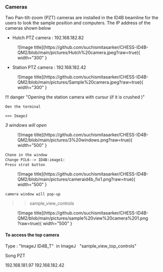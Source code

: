 
### Cameras

Two Pan-tilt-zoom (PZT) cameras are installed in the ID4B beamline for the users to look the sample position and computers. The IP address of the cameras shown below 
<br>


* Hutch PTZ camera : 192.168.182.82
<figure markdown>
  ![Image title](https://github.com/suchismitasarker/CHESS-ID4B-QM2/blob/main/pictures/Hutch%20camera.jpeg?raw=true){ width="300" }
</figure>

* Station PTZ camera : 192.168.182.42

<figure markdown>
  ![Image title](https://github.com/suchismitasarker/CHESS-ID4B-QM2/blob/main/pictures/Sample%20camera.jpeg?raw=true){ width="300" }
</figure>


!!! danger "Opening the station camera with cursur (if it is crushed )"

    Oen the terminal

```
>>> ImageJ

```

<i> 3 windows will open </i>

<figure markdown>
  ![Image title](https://github.com/suchismitasarker/CHESS-ID4B-QM2/blob/main/pictures/3%20windows.png?raw=true){ width="500" }
</figure>

```
Chane in the window
Change PIL6--> ID4B:image1:
Press strat button
```

<figure markdown>
  ![Image title](https://github.com/suchismitasarker/CHESS-ID4B-QM2/blob/main/pictures/cameraid4b_fix1.png?raw=true){ width="500" }
</figure>

```
camera window will pop-up

```


>> sample_view_controls


<figure markdown>
  ![Image title](https://github.com/suchismitasarker/CHESS-ID4B-QM2/blob/main/pictures/sample%20view%20camera%201.png?raw=true){ width="500" }
</figure>

#### To access the top camera

Type : "ImageJ ID4B_T"  in ImageJ  
"sample_view_top_controls"


Song PZT 

192.168.181.97
192.168.182.42







